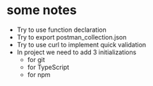 # some notes

- Try to use function declaration
- Try to export postman_collection.json
- Try to use curl to implement quick validation
- In project we need to add 3 initializations
  - for git
  - for TypeScript
  - for npm
